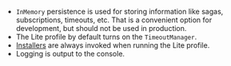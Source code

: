 * `InMemory` persistence is used for storing information like sagas, subscriptions, timeouts, etc. That is a convenient option for development, but should not be used in production.
* The Lite profile by default turns on the `TimeoutManager`.
* [Installers](/nservicebus/operations/installers.md) are always invoked when running the Lite profile.
* Logging is output to the console.